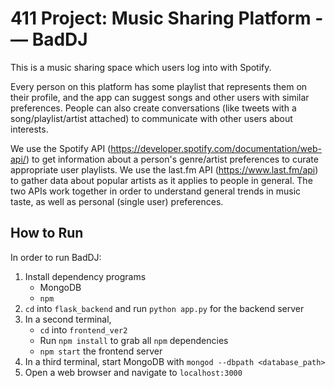 # 411 Project: Music Sharing Platform ­— BadDJ

This is a music sharing space which users log into with Spotify.

Every person on this platform has some playlist that represents them on their
profile, and the app can suggest songs and other users with similar
preferences. People can also create conversations (like tweets with a
song/playlist/artist attached) to communicate with other users about
interests.

We use the Spotify API (https://developer.spotify.com/documentation/web-api/)
to get information about a person's genre/artist preferences to curate
appropriate user playlists. We use the last.fm API (https://www.last.fm/api) to
gather data about popular artists as it applies to people in general. The two
APIs work together in order to understand general trends in music taste, as
well as personal (single user) preferences.

## How to Run

In order to run BadDJ:
1. Install dependency programs
    * MongoDB
    * `npm`
2. `cd` into `flask_backend` and run `python app.py` for the backend server
3. In a second terminal,
    * `cd` into `frontend_ver2`
    * Run `npm install` to grab all `npm` dependencies 
    * `npm start` the frontend server
4. In a third terminal, start MongoDB with `mongod --dbpath <database_path>`
5. Open a web browser and navigate to `localhost:3000`